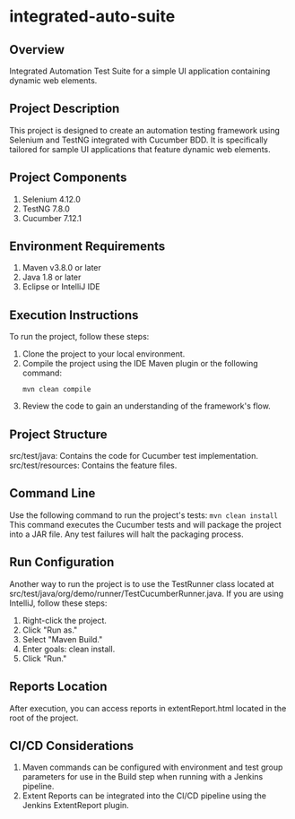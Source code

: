 # integrated-auto-suite

## Overview
Integrated Automation Test Suite for a simple UI application containing dynamic web elements.

## Project Description
This project is designed to create an automation testing framework using Selenium and TestNG integrated with Cucumber BDD. It is specifically tailored for sample UI applications that feature dynamic web elements.

## Project Components
1. Selenium 4.12.0
2. TestNG 7.8.0
3. Cucumber 7.12.1

## Environment Requirements
1. Maven v3.8.0 or later
2. Java 1.8 or later
3. Eclipse or IntelliJ IDE

## Execution Instructions
To run the project, follow these steps:
1. Clone the project to your local environment.
2. Compile the project using the IDE Maven plugin or the following command:
    ```
    mvn clean compile
    ```
3. Review the code to gain an understanding of the framework's flow.

## Project Structure
src/test/java: Contains the code for Cucumber test implementation.
src/test/resources: Contains the feature files.

## Command Line
Use the following command to run the project's tests:
    ```
    mvn clean install
    ```
This command executes the Cucumber tests and will package the project into a JAR file. Any test failures will halt the packaging process.

## Run Configuration
Another way to run the project is to use the TestRunner class located at src/test/java/org/demo/runner/TestCucumberRunner.java. If you are using IntelliJ, follow these steps:
1. Right-click the project.
2. Click "Run as."
3. Select "Maven Build."
4. Enter goals: clean install.
5. Click "Run."

## Reports Location
After execution, you can access reports in extentReport.html located in the root of the project.

## CI/CD Considerations
1. Maven commands can be configured with environment and test group parameters for use in the Build step when running with a Jenkins pipeline.
2. Extent Reports can be integrated into the CI/CD pipeline using the Jenkins ExtentReport plugin.
